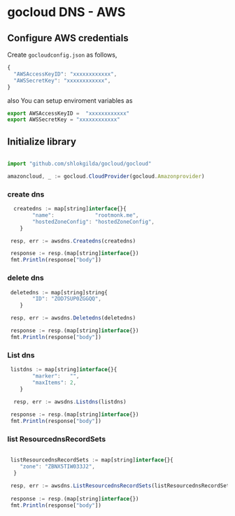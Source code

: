 # gocloud DNS - AWS

## Configure AWS credentials

Create `gocloudconfig.json` as follows,
```js
{
  "AWSAccessKeyID": "xxxxxxxxxxxx",
  "AWSSecretKey": "xxxxxxxxxxxx",
}
```

also You can setup enviroment variables as

```js
export AWSAccessKeyID =  "xxxxxxxxxxxx"
export AWSSecretKey = "xxxxxxxxxxxx"
```

## Initialize library

```js

import "github.com/shlokgilda/gocloud/gocloud"

amazoncloud, _ := gocloud.CloudProvider(gocloud.Amazonprovider)
```

### create dns

```js
  createdns := map[string]interface{}{
		"name":             "rootmonk.me",
		"hostedZoneConfig": "hostedZoneConfig",
	}

 resp, err := awsdns.Createdns(createdns)

 response := resp.(map[string]interface{})
 fmt.Println(response["body"])
```

### delete dns
```js
 deletedns := map[string]string{
		"ID": "ZOD7SUP0ZGGQQ",
	}

 resp, err := awsdns.Deletedns(deletedns)

 response := resp.(map[string]interface{})
 fmt.Println(response["body"])
```

### List dns

```js
 listdns := map[string]interface{}{
		"marker":   "",
		"maxItems": 2,
	}

  resp, err := awsdns.Listdns(listdns)
 
 response := resp.(map[string]interface{})
 fmt.Println(response["body"])
```

### list ResourcednsRecordSets

```js
 
 listResourcednsRecordSets := map[string]interface{}{
	"zone": "ZBNX5TIW033J2",
  }

 resp, err := awsdns.ListResourcednsRecordSets(listResourcednsRecordSets)
 
 response := resp.(map[string]interface{})
 fmt.Println(response["body"])
```
